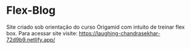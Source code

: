 # Flex-Blog
Site criado sob orientação do curso Origamid com intuito de treinar flex box.
Para acessar site visite: https://laughing-chandrasekhar-72d9b9.netlify.app/

